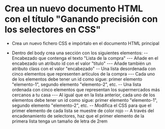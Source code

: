 # Crea un nuevo documento HTML con el título "Ganando precisión con los selectores en CSS"

- Crea un nuevo fichero CSS e impórtalo en el documento HTML principal

- Dentro del body crea una sección con los siguientes elementos:
-- Encabezado que contenga el texto "Lista de la compra"
--- Añade en el encabezado un atributo id con el valor "titulo"
--- Añade también un atributo class con el valor "encabezado"
-- Una lista desordenada con cinco elementos que representen artículos de la compra
--- Cada uno de los elementos debe tener un id como sigue: primer elemento "elemento-1", segundo elemento "elemento-2", etc.
-- Una lista ordenada con cinco elementos que representan los supermercados más cercanos a tu casa
--- Al igual que en la lista anterior, cada uno de los elementos debe tener un id como sigue: primer elemento "elemento-1", segundo elemento "elemento-2", etc.
-- Modifica el CSS para que el primer elemento de cada lista se muestre de color rojo
-- A través del encadenamiento de selectores, haz que el primer elemento de la primera lista tenga un tamaño de letra de 2rem
